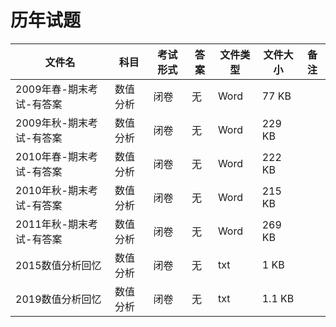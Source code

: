# 历年试题

文件名|科目|考试形式|答案|文件类型|文件大小|备注
---|---|---|---|---|---|---
2009年春-期末考试-有答案|数值分析|闭卷|无|Word|77 KB
2009年秋-期末考试-有答案|数值分析|闭卷|无|Word|229 KB
2010年春-期末考试-有答案|数值分析|闭卷|无|Word|222 KB
2010年秋-期末考试-有答案|数值分析|闭卷|无|Word|215 KB
2011年秋-期末考试-有答案|数值分析|闭卷|无|Word|269 KB
2015数值分析回忆|数值分析|闭卷|无|txt|1 KB
2019数值分析回忆|数值分析|闭卷|无|txt|1.1 KB
